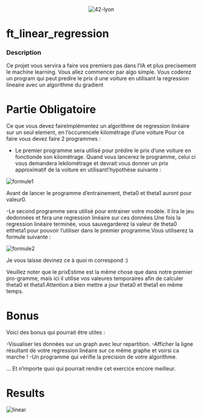 <p align="center">
    <img alt="42-lyon" src="https://user-images.githubusercontent.com/45235527/106354618-6ec65a00-62f3-11eb-8688-ba9e0f4e77de.jpg" />
</p>

# ft_linear_regression

<!-- <img alt="Note" src="https://user-images.githubusercontent.com/45235527/104627073-dc894980-5696-11eb-999d-e53798ea9ae4.png" width="250" height="200" /> -->

### <strong>Description</strong>

Ce projet vous servira a faire vos premiers pas dans l'IA et plus precisement le machine learning. Vous allez commencer par algo simple. Vous coderez un program qui peut predire le prix d une voiture en utilisant la regression lineaire avec un algorithme du gradient

# Partie Obligatoire 

Ce que vous devez faireImplémentez un algorithme de regression linéaire sur un seul element, en l’occurencele kilométrage d’une voiture Pour ce faire vous devez faire 2 programmes :

- Le premier programme sera utilisé pour prédire le prix d’une voiture en fonctionde son kilométrage. Quand vous lancerez le programme, celui ci vous demandera lekilométrage et devrait vous donner un prix approximatif de la voiture en utilisantl’hypothèse suivante :

![formule1](https://user-images.githubusercontent.com/45235527/140348830-b8275ec3-5908-4a12-9da1-bbdf166316a7.PNG)

Avant de lancer le programme d’entrainement, theta0 et theta1 auront pour valeur0.

-Le second programme sera utilisé pour entrainer votre modèle. Il lira le jeu dedonnées et fera une regression linéaire sur ces données.Une fois la regression linéaire terminée, vous sauvegarderez la valeur de theta0 ettheta1 pour pouvoir l’utiliser dans le premier programme.Vous utiliserez la formule suivante :

![formule2](https://user-images.githubusercontent.com/45235527/140348840-4d426b93-b304-44b0-8ab4-152e10ebe1e9.PNG)

Je vous laisse devinez ce à quoi m correspond :)

Veuillez noter que le prixEstime est la même chose que dans notre premier pro-gramme, mais ici il utilise vos valeures temporaires afin de calculer theta0 et theta1.Attention a bien mettre a jour theta0 et theta1 en même temps.

# Bonus

Voici des bonus qui pourrait être utiles :

-Visualiser les données sur un graph avec leur repartition.
-Afficher la ligne résultant de votre regression linéaire sur ce même graphe et voirsi ca marche !
-Un programme qui vérifie la precision de votre algorithme.

... Et n’importe quoi qui pourrait rendre cet exercice encore meilleur.

# Results

<img alt="linear" src="https://user-images.githubusercontent.com/45235527/140805194-b31f35a2-dda6-405f-b2af-4555dc11250f.png">
